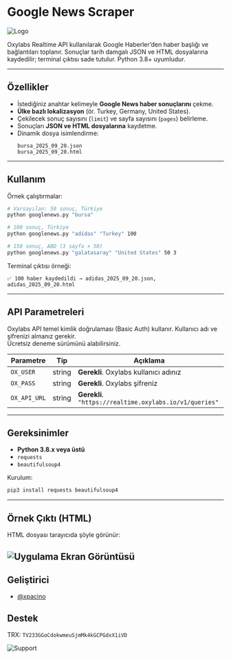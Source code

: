 # Google News Scraper

![Logo](https://upload.wikimedia.org/wikipedia/commons/3/33/Google_News.png)

Oxylabs Realtime API kullanılarak Google Haberler’den haber başlığı ve bağlantıları toplanır. 
Sonuçlar tarih damgalı JSON ve HTML dosyalarına kaydedilir; terminal çıktısı sade tutulur. 
Python 3.8+ uyumludur.

---

## Özellikler

- İstediğiniz anahtar kelimeyle **Google News haber sonuçlarını** çekme.  
- **Ülke bazlı lokalizasyon** (ör. Turkey, Germany, United States).  
- Çekilecek sonuç sayısını (`limit`) ve sayfa sayısını (`pages`) belirleme.  
- Sonuçları **JSON ve HTML dosyalarına** kaydetme.  
- Dinamik dosya isimlendirme:  
  ```
  bursa_2025_09_20.json
  bursa_2025_09_20.html
  ```

---

## Kullanım

Örnek çalıştırmalar:

```bash
# Varsayılan: 50 sonuç, Türkiye
python googlenews.py "bursa"

# 100 sonuç, Türkiye
python googlenews.py "adidas" "Turkey" 100

# 150 sonuç, ABD (3 sayfa × 50)
python googlenews.py "galatasaray" "United States" 50 3
```

Terminal çıktısı örneği:

```
✅ 100 haber kaydedildi → adidas_2025_09_20.json, adidas_2025_09_20.html
```

---

## API Parametreleri

Oxylabs API temel kimlik doğrulaması (Basic Auth) kullanır. Kullanıcı adı ve şifrenizi almanız gerekir.  
Ücretsiz deneme sürümünü alabilirsiniz.

| Parametre    | Tip    | Açıklama                           |
|--------------|--------|------------------------------------|
| `OX_USER`    | string | **Gerekli**. Oxylabs kullanıcı adınız |
| `OX_PASS`    | string | **Gerekli**. Oxylabs şifreniz      |
| `OX_API_URL` | string | **Gerekli**. `"https://realtime.oxylabs.io/v1/queries"` |

---

## Gereksinimler

- **Python 3.8.x veya üstü**
- `requests`
- `beautifulsoup4`

Kurulum:

```bash
pip3 install requests beautifulsoup4
```

---

## Örnek Çıktı (HTML)

HTML dosyası tarayıcıda şöyle görünür:

![Uygulama Ekran Görüntüsü](https://img001.prntscr.com/file/img001/WMmYtoXOR6abeUQOx6KxfA.png)
---

## Geliştirici

- [@xpacino](https://www.github.com/xpacino)

## Destek

TRX: `TV233GGoCdokwmeuSjmMk4kGCPGdxX1iVD`

![Support](https://img001.prntscr.com/file/img001/ewmcRxGXQriBcA69B6yWuQ.png)
